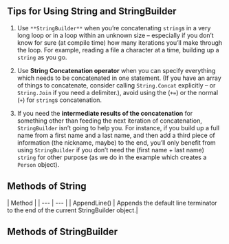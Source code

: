 ## Tips for Using String and StringBuilder

1. Use  `**StringBuilder**`  when you’re concatenating  `string`s in a very long loop or in a loop within an unknown size – especially if you don’t know for sure (at compile time) how many iterations you’ll make through the loop. For example, reading a file a character at a time, building up a  `string`  as you go.

2. Use  **String Concatenation operator**  when you can specify everything which needs to be concatenated in one statement. (If you have an array of things to concatenate, consider calling  `String.Concat`  explicitly – or  `String.Join`  if you need a delimiter.), avoid using the (`+=`) or the normal (`+`) for  `string`s concatenation.

3. If you need the  **intermediate results of the concatenation**  for something other than feeding the next iteration of concatenation,  `StringBuilder`  isn’t going to help you. For instance, if you build up a full name from a first name and a last name, and then add a third piece of information (the nickname, maybe) to the end, you’ll only benefit from using  `StringBuilder`  if you don’t need the (first name + last name)  `string`  for other purpose (as we do in the example which creates a  `Person`  object).

## Methods of String

| Method | 
| --- | --- |
| AppendLine() | Appends the default line terminator to the end of the current StringBuilder object.|

## Methods of StringBuilder
<!--stackedit_data:
eyJoaXN0b3J5IjpbLTIyOTAxODA1OF19
-->